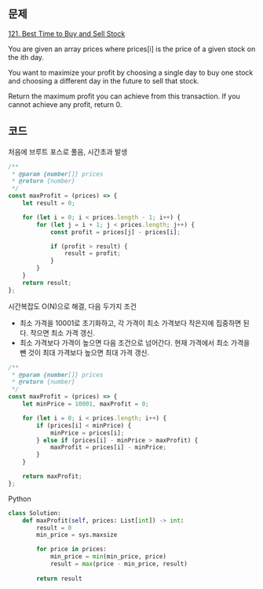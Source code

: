 ## 문제
[121. Best Time to Buy and Sell Stock](https://leetcode.com/problems/best-time-to-buy-and-sell-stock/description/)

You are given an array prices where prices[i] is the price of a given stock on the ith day.

You want to maximize your profit by choosing a single day to buy one stock and choosing a different day in the future to sell that stock.

Return the maximum profit you can achieve from this transaction. If you cannot achieve any profit, return 0.

## 코드

처음에 브루트 포스로 풀음, 시간초과 발생
```js
/**
 * @param {number[]} prices
 * @return {number}
 */
const maxProfit = (prices) => {
    let result = 0;

    for (let i = 0; i < prices.length - 1; i++) {
        for (let j = i + 1; j < prices.length; j++) {
            const profit = prices[j] - prices[i];

            if (profit > result) {
                result = profit;
            }
        }
    }
    return result;
};
```

시간복잡도 O(N)으로 해결, 다음 두가지 조건
- 최소 가격을 10001로 초기화하고, 각 가격이 최소 가격보다 작은지에 집중하면 된다. 작으면 최소 가격 갱신.
- 최소 가격보다 가격이 높으면 다음 조건으로 넘어간다. 현재 가격에서 최소 가격을 뺀 것이 최대 가격보다 높으면 최대 가격 갱신.

```js
/**
 * @param {number[]} prices
 * @return {number}
 */
const maxProfit = (prices) => {
    let minPrice = 10001, maxProfit = 0;

    for (let i = 0; i < prices.length; i++) {
        if (prices[i] < minPrice) {
            minPrice = prices[i];
        } else if (prices[i] - minPrice > maxProfit) {
            maxProfit = prices[i] - minPrice;
        }
    }

    return maxProfit;
};
```

Python
```py
class Solution:
    def maxProfit(self, prices: List[int]) -> int:
        result = 0
        min_price = sys.maxsize

        for price in prices:
            min_price = min(min_price, price)
            result = max(price - min_price, result)
            
        return result
```
